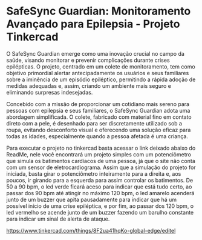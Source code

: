# SafeSync Guardian: Monitoramento Avançado para Epilepsia - Projeto Tinkercad

O SafeSync Guardian emerge como uma inovação crucial no campo da saúde, visando monitorar e prevenir complicações durante crises epilépticas. O projeto, centrado em um colete de monitoramento, tem como objetivo primordial alertar antecipadamente os usuários e seus familiares sobre a iminência de um episódio epiléptico, permitindo a rápida adoção de medidas adequadas e, assim, criando um ambiente mais seguro e eliminando surpresas indesejadas.

Concebido com a missão de proporcionar um cotidiano mais sereno para pessoas com epilepsia e seus familiares, o SafeSync Guardian adota uma abordagem simplificada. O colete, fabricado com material fino em contato direto com a pele, é desenhado para ser discretamente utilizado sob a roupa, evitando desconforto visual e oferecendo uma solução eficaz para todas as idades, especialmente quando a pessoa afetada é uma criança.

Para executar o projeto no tinkercad basta acessar o link deixado abaixo do ReadMe, nele você encontrará um projeto simples com um potenciômetro que simula os batimentos cardíacos de uma pessoa, já que o site não conta com um sensor de eletrocardiograma. Assim que a simulação do projeto for iniciada, basta girar o potenciômetro inteiramente para a direita e, aos poucos, ir girando para a esquerda para assim controlar os batimentos. De 50 a 90 bpm, o led verde ficará aceso para indicar que está tudo certo, ao passar dos 90 bpm até atingir no máximo 120 bpm, o led amarelo acenderá junto de um buzzer que apita pausadamente para indicar que há um possível início de uma crise epiléptica, e por fim, ao passar dos 120 bpm, o led vermelho se acende junto de um buzzer fazendo um barulho constante para indicar um sinal de alerta de ataque.

https://www.tinkercad.com/things/8F2ua41hqKo-global-edge/editel 
